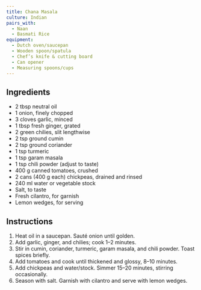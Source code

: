 ```yaml
---
title: Chana Masala
culture: Indian
pairs_with:
  - Naan
  - Basmati Rice
equipment:
  - Dutch oven/saucepan
  - Wooden spoon/spatula
  - Chef’s knife & cutting board
  - Can opener
  - Measuring spoons/cups
---
```


## Ingredients
- 2 tbsp neutral oil
- 1 onion, finely chopped
- 3 cloves garlic, minced
- 1 tbsp fresh ginger, grated
- 2 green chilies, slit lengthwise
- 2 tsp ground cumin
- 2 tsp ground coriander
- 1 tsp turmeric
- 1 tsp garam masala
- 1 tsp chili powder (adjust to taste)
- 400 g canned tomatoes, crushed
- 2 cans (400 g each) chickpeas, drained and rinsed
- 240 ml water or vegetable stock
- Salt, to taste
- Fresh cilantro, for garnish
- Lemon wedges, for serving

## Instructions
1. Heat oil in a saucepan. Sauté onion until golden.
2. Add garlic, ginger, and chilies; cook 1–2 minutes.
3. Stir in cumin, coriander, turmeric, garam masala, and chili powder. Toast spices briefly.
4. Add tomatoes and cook until thickened and glossy, 8–10 minutes.
5. Add chickpeas and water/stock. Simmer 15–20 minutes, stirring occasionally.
6. Season with salt. Garnish with cilantro and serve with lemon wedges.
